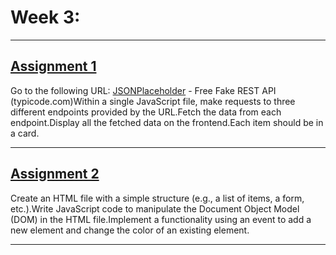 #	Week 3: 
***

##	[Assignment 1](/api.html)
Go to the following URL: [JSONPlaceholder](https://jsonplaceholder.typicode.com/) - Free Fake REST API (typicode.com)Within a single JavaScript file, make requests to three different endpoints provided by the URL.Fetch the data from each endpoint.Display all the fetched data on the frontend.Each item should be in a card.

***
##	[Assignment 2](./dom.html)
Create an HTML file with a simple structure (e.g., a list of items, a form, etc.).Write JavaScript code to manipulate the Document Object Model (DOM) in the HTML file.Implement a functionality using an event to add a new element and change the color of an existing element.

***